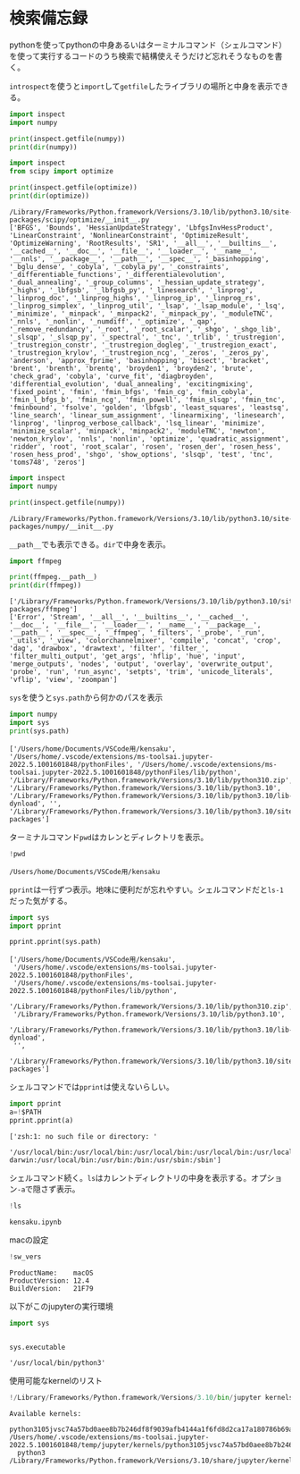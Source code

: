 # 検索備忘録

pythonを使ってpythonの中身あるいはターミナルコマンド（シェルコマンド）を使って実行するコードのうち検索で結構使えそうだけど忘れそうなものを書く。


`introspect`を使うと`import`して`getfile`したライブラリの場所と中身を表示できる。


```python
import inspect
import numpy

print(inspect.getfile(numpy))
print(dir(numpy))

```


```python
import inspect
from scipy import optimize

print(inspect.getfile(optimize))
print(dir(optimize))

```

    /Library/Frameworks/Python.framework/Versions/3.10/lib/python3.10/site-packages/scipy/optimize/__init__.py
    ['BFGS', 'Bounds', 'HessianUpdateStrategy', 'LbfgsInvHessProduct', 'LinearConstraint', 'NonlinearConstraint', 'OptimizeResult', 'OptimizeWarning', 'RootResults', 'SR1', '__all__', '__builtins__', '__cached__', '__doc__', '__file__', '__loader__', '__name__', '__nnls', '__package__', '__path__', '__spec__', '_basinhopping', '_bglu_dense', '_cobyla', '_cobyla_py', '_constraints', '_differentiable_functions', '_differentialevolution', '_dual_annealing', '_group_columns', '_hessian_update_strategy', '_highs', '_lbfgsb', '_lbfgsb_py', '_linesearch', '_linprog', '_linprog_doc', '_linprog_highs', '_linprog_ip', '_linprog_rs', '_linprog_simplex', '_linprog_util', '_lsap', '_lsap_module', '_lsq', '_minimize', '_minpack', '_minpack2', '_minpack_py', '_moduleTNC', '_nnls', '_nonlin', '_numdiff', '_optimize', '_qap', '_remove_redundancy', '_root', '_root_scalar', '_shgo', '_shgo_lib', '_slsqp', '_slsqp_py', '_spectral', '_tnc', '_trlib', '_trustregion', '_trustregion_constr', '_trustregion_dogleg', '_trustregion_exact', '_trustregion_krylov', '_trustregion_ncg', '_zeros', '_zeros_py', 'anderson', 'approx_fprime', 'basinhopping', 'bisect', 'bracket', 'brent', 'brenth', 'brentq', 'broyden1', 'broyden2', 'brute', 'check_grad', 'cobyla', 'curve_fit', 'diagbroyden', 'differential_evolution', 'dual_annealing', 'excitingmixing', 'fixed_point', 'fmin', 'fmin_bfgs', 'fmin_cg', 'fmin_cobyla', 'fmin_l_bfgs_b', 'fmin_ncg', 'fmin_powell', 'fmin_slsqp', 'fmin_tnc', 'fminbound', 'fsolve', 'golden', 'lbfgsb', 'least_squares', 'leastsq', 'line_search', 'linear_sum_assignment', 'linearmixing', 'linesearch', 'linprog', 'linprog_verbose_callback', 'lsq_linear', 'minimize', 'minimize_scalar', 'minpack', 'minpack2', 'moduleTNC', 'newton', 'newton_krylov', 'nnls', 'nonlin', 'optimize', 'quadratic_assignment', 'ridder', 'root', 'root_scalar', 'rosen', 'rosen_der', 'rosen_hess', 'rosen_hess_prod', 'shgo', 'show_options', 'slsqp', 'test', 'tnc', 'toms748', 'zeros']



```python
import inspect
import numpy

print(inspect.getfile(numpy))
```

    /Library/Frameworks/Python.framework/Versions/3.10/lib/python3.10/site-packages/numpy/__init__.py


`__path__`でも表示できる。`dir`で中身を表示。


```python
import ffmpeg

print(ffmpeg.__path__)
print(dir(ffmpeg))

```

    ['/Library/Frameworks/Python.framework/Versions/3.10/lib/python3.10/site-packages/ffmpeg']
    ['Error', 'Stream', '__all__', '__builtins__', '__cached__', '__doc__', '__file__', '__loader__', '__name__', '__package__', '__path__', '__spec__', '_ffmpeg', '_filters', '_probe', '_run', '_utils', '_view', 'colorchannelmixer', 'compile', 'concat', 'crop', 'dag', 'drawbox', 'drawtext', 'filter', 'filter_', 'filter_multi_output', 'get_args', 'hflip', 'hue', 'input', 'merge_outputs', 'nodes', 'output', 'overlay', 'overwrite_output', 'probe', 'run', 'run_async', 'setpts', 'trim', 'unicode_literals', 'vflip', 'view', 'zoompan']


`sys`を使うと`sys.path`から何かのパスを表示


```python
import numpy 
import sys
print(sys.path)

```

    ['/Users/home/Documents/VSCode用/kensaku', '/Users/home/.vscode/extensions/ms-toolsai.jupyter-2022.5.1001601848/pythonFiles', '/Users/home/.vscode/extensions/ms-toolsai.jupyter-2022.5.1001601848/pythonFiles/lib/python', '/Library/Frameworks/Python.framework/Versions/3.10/lib/python310.zip', '/Library/Frameworks/Python.framework/Versions/3.10/lib/python3.10', '/Library/Frameworks/Python.framework/Versions/3.10/lib/python3.10/lib-dynload', '', '/Library/Frameworks/Python.framework/Versions/3.10/lib/python3.10/site-packages']


ターミナルコマンド`pwd`はカレンとディレクトリを表示。


```python
!pwd
```

    /Users/home/Documents/VSCode用/kensaku


`pprint`は一行ずつ表示。地味に便利だが忘れやすい。シェルコマンドだと`ls-1`だった気がする。


```python
import sys
import pprint

pprint.pprint(sys.path)

```

    ['/Users/home/Documents/VSCode用/kensaku',
     '/Users/home/.vscode/extensions/ms-toolsai.jupyter-2022.5.1001601848/pythonFiles',
     '/Users/home/.vscode/extensions/ms-toolsai.jupyter-2022.5.1001601848/pythonFiles/lib/python',
     '/Library/Frameworks/Python.framework/Versions/3.10/lib/python310.zip',
     '/Library/Frameworks/Python.framework/Versions/3.10/lib/python3.10',
     '/Library/Frameworks/Python.framework/Versions/3.10/lib/python3.10/lib-dynload',
     '',
     '/Library/Frameworks/Python.framework/Versions/3.10/lib/python3.10/site-packages']


シェルコマンドでは`pprint`は使えないらしい。


```python
import pprint
a=!$PATH
pprint.pprint(a)
```

    ['zsh:1: no such file or directory: '
     '/usr/local/bin:/usr/local/bin:/usr/local/bin:/usr/local/bin:/usr/local/bin:/usr/local/bin:/usr/local/bin:/usr/local/bin:/usr/local/bin:/usr/local/bin:/usr/local/bin:/usr/local/bin:/usr/local/bin:/usr/local/bin:/usr/local/bin:/usr/local/bin:/usr/local/bin:/usr/local/bin:/usr/local/bin:/usr/local/bin:/usr/local/bin:/usr/local/bin:/usr/local/bin:/usr/local/bin:/usr/local/bin:/usr/local/bin:/usr/local/bin:/usr/local/texlive/2022/bin/universal-darwin:/usr/local/bin:/usr/bin:/bin:/usr/sbin:/sbin']


シェルコマンド続く。`ls`はカレントディレクトリの中身を表示する。オプション`-a`で隠さず表示。


```python
!ls 
```

    kensaku.ipynb


macの設定


```python
!sw_vers
```

    ProductName:	macOS
    ProductVersion:	12.4
    BuildVersion:	21F79


以下がこのjupyterの実行環境


```python
import sys


sys.executable

```




    '/usr/local/bin/python3'



使用可能なkernelのリスト


```python
!/Library/Frameworks/Python.framework/Versions/3.10/bin/jupyter kernelspec list

```

    Available kernels:
      python3105jvsc74a57bd0aee8b7b246df8f9039afb4144a1f6fd8d2ca17a180786b69acc140d282b71a49    /Users/home/.vscode/extensions/ms-toolsai.jupyter-2022.5.1001601848/temp/jupyter/kernels/python3105jvsc74a57bd0aee8b7b246df8f9039afb4144a1f6fd8d2ca17a180786b69acc140d282b71a49
      python3                                                                                   /Library/Frameworks/Python.framework/Versions/3.10/share/jupyter/kernels/python3

